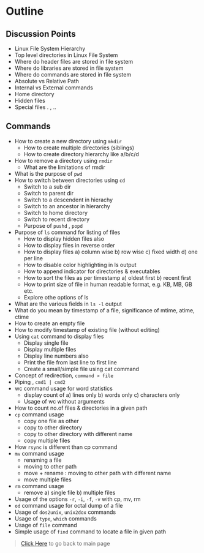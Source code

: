 # Outline

## Discussion Points

* Linux File System Hierarchy
* Top level directories in Linux File System
* Where do header files are stored in file system
* Where do libraries are stored in file system
* Where do commands are stored in file system
* Absolute vs Relative Path
* Internal vs External commands
* Home directory
* Hidden files
* Special files . , ..

## Commands

* How to create a new directory using `mkdir`
  * How to create multiple directories (siblings)
  * How to create directory hierarchy like a/b/c/d
* How to remove a directory using `rmdir`
  * What are the limitations of rmdir
* What is the purpose of `pwd`
* How to switch between directories using `cd`
  * Switch to a sub dir 
  * Switch to parent dir
  * Switch to a descendent in hierachy
  * Switch to an ancestor in hierarchy
  * Switch to home directory
  * Switch to recent directory
  * Purpose of `pushd` , `popd`
* Purpose of `ls` command for listing of files
  * How to display hidden files also
  * How to display files in reverse order
  * How to display files a) column wise b) row wise c) fixed width d) one per line
  * How to disable color highlighting in ls output
  * How to append indicator for directories & executables
  * How to sort the files as per timestamp a) oldest first b) recent first
  * How to print size of file in human readable format, e.g. KB, MB, GB etc.
  * Explore othe options of ls
* What are the various fields in `ls -l` output
* What do you mean by timestamp of a file, significance of mtime, atime, ctime
* How to create an empty file
* How to modify timestamp of existing file (without editing)
* Using `cat` command to display files
  * Display single file
  * Display multiple files
  * Display line numbers also
  * Print the file from last line to first line
  * Create a small/simple file using cat command
* Concept of redirection,  `command > file`
* Piping , `cmd1 | cmd2`
* wc command usage for word statistics
  * display count of a) lines only b) words only c) characters only
  * Usage of wc without arguments
* How to count no.of files & directories in a given path
* `cp` command usage
  * copy one file as other
  * copy to other directory
  * copy to other directory with different name
  * copy multiple files
* How `rsync` is different than cp command
* `mv` command usage
  * renaming a file
  * moving to other path
  * move + rename : moving to other path with different name
  * move multiple files
* `rm` command usage
  * remove a) single file b) multiple files
* Usage of the options `-r`, `-i`, `-f`, `-v` with cp, mv, rm
* `od` command usage for octal dump of a file
* Usage of `dos2unix`, `unix2dox` commands
* Usage of `type`, `which` commands
* Usage of `file` command
* Simple usage of `find` command to locate a file in given path

> [Click Here](README.md) to go back to main page
